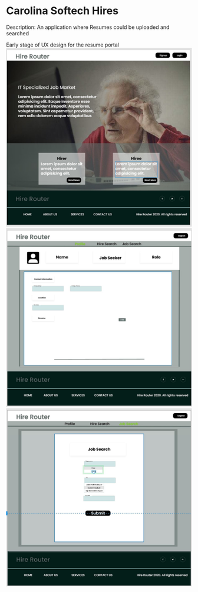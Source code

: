 # Carolina Softech Hires
 Description: An application where Resumes could be uploaded and searched
 
Early stage of UX design for the resume portal
<img src="Homepage.JPG" width="100%" height="50%">
<img src="Job Seeker Profile.JPG" width="100%" height="50%">
<img src="Job search.JPG" width="100%" height="50%">

